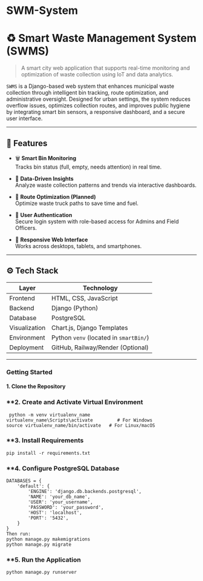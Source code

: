 # SWM-System
# ♻️ Smart Waste Management System (SWMS)

> A smart city web application that supports real-time monitoring and optimization of waste collection using IoT and data analytics.

`SWMS` is a Django-based web system that enhances municipal waste collection through intelligent bin tracking, route optimization, and administrative oversight. Designed for urban settings, the system reduces overflow issues, optimizes collection routes, and improves public hygiene by integrating smart bin sensors, a responsive dashboard, and a secure user interface.

---

## 🌟 Features

- 🗑️ **Smart Bin Monitoring**  
  Tracks bin status (full, empty, needs attention) in real time.

- 🧠 **Data-Driven Insights**  
  Analyze waste collection patterns and trends via interactive dashboards.

- 🧭 **Route Optimization (Planned)**  
  Optimize waste truck paths to save time and fuel.

- 🔐 **User Authentication**  
  Secure login system with role-based access for Admins and Field Officers.

- 📱 **Responsive Web Interface**  
  Works across desktops, tablets, and smartphones.

---

## ⚙️ Tech Stack

| Layer        | Technology                        |
|--------------|------------------------------------|
| Frontend     | HTML, CSS, JavaScript              |
| Backend      | Django (Python)                    |
| Database     | PostgreSQL                         |
| Visualization| Chart.js, Django Templates         |
| Environment  | Python `venv` (located in `smartBin/`) |
| Deployment   | GitHub, Railway/Render (Optional)  |

---

### **Getting Started**

#### **1. Clone the Repository**

### **2. Create and Activate Virtual Environment
     python -m venv virtualenv_name
    virtualenv_name\Scripts\activate         # For Windows
    source virtualenv_name/bin/activate   # For Linux/macOS
### **3.  Install Requirements
    pip install -r requirements.txt
### **4. Configure PostgreSQL Database
    DATABASES = {
        'default': {
            'ENGINE': 'django.db.backends.postgresql',
            'NAME': 'your_db_name',
            'USER': 'your_username',
            'PASSWORD': 'your_password',
            'HOST': 'localhost',
            'PORT': '5432',
        }
    }
    Then run:
    python manage.py makemigrations
    python manage.py migrate
### **5.  Run the Application
    python manage.py runserver

